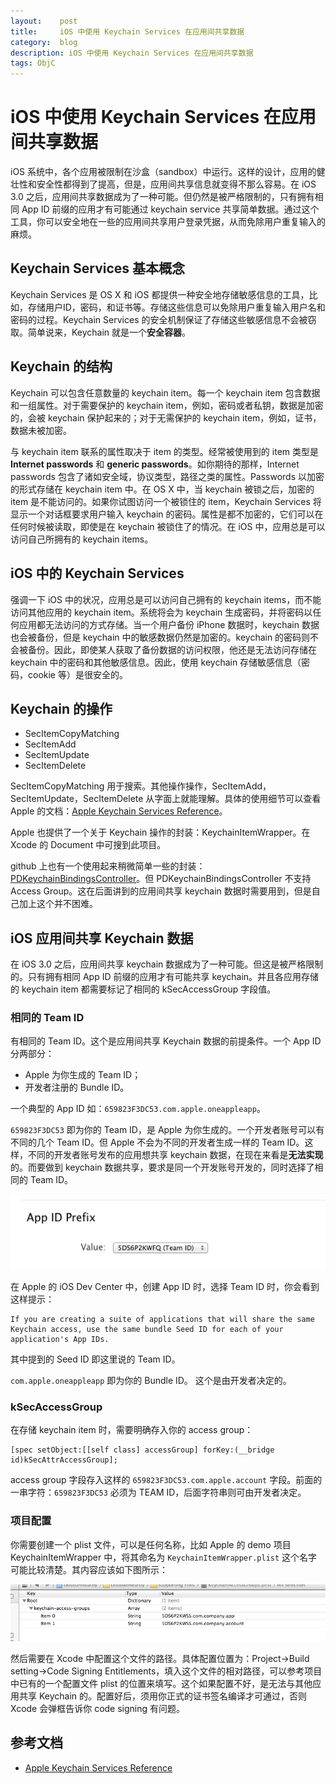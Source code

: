 ```yaml
---
layout:    post
title:     iOS 中使用 Keychain Services 在应用间共享数据
category:  blog
description: iOS 中使用 Keychain Services 在应用间共享数据
tags: ObjC
---
```


# iOS 中使用 Keychain Services 在应用间共享数据

iOS 系统中，各个应用被限制在沙盒（sandbox）中运行。这样的设计，应用的健壮性和安全性都得到了提高，但是，应用间共享信息就变得不那么容易。在 iOS 3.0 之后，应用间共享数据成为了一种可能。但仍然是被严格限制的，只有拥有相同 App ID 前缀的应用才有可能通过 keychain service 共享简单数据。通过这个工具，你可以安全地在一些的应用间共享用户登录凭据，从而免除用户重复输入的麻烦。

## Keychain Services 基本概念

Keychain Services 是 OS X 和 iOS 都提供一种安全地存储敏感信息的工具，比如，存储用户ID，密码，和证书等。存储这些信息可以免除用户重复输入用户名和密码的过程。Keychain Services 的安全机制保证了存储这些敏感信息不会被窃取。简单说来，Keychain 就是一个**安全容器**。

## Keychain 的结构

Keychain 可以包含任意数量的 keychain item。每一个 keychain item 包含数据和一组属性。对于需要保护的 keychain item，例如，密码或者私钥，数据是加密的，会被 keychain 保护起来的；对于无需保护的 keychain item，例如，证书，数据未被加密。

与 keychain item 联系的属性取决于 item 的类型。经常被使用到的 item 类型是 **Internet passwords** 和 **generic passwords**。如你期待的那样，Internet passwords 包含了诸如安全域，协议类型，路径之类的属性。Passwords 以加密的形式存储在 keychain item 中。在 OS X 中，当 keychain 被锁之后，加密的 item 是不能访问的。如果你试图访问一个被锁住的 item，Keychain Services 将显示一个对话框要求用户输入 keychain 的密码。属性是都不加密的，它们可以在任何时候被读取，即使是在 keychain 被锁住了的情况。在 iOS 中，应用总是可以访问自己所拥有的 keychain items。

## iOS 中的 Keychain Services

强调一下 iOS 中的状况，应用总是可以访问自己拥有的 keychain items，而不能访问其他应用的 keychain item。系统将会为 keychain 生成密码，并将密码以任何应用都无法访问的方式存储。当一个用户备份 iPhone 数据时，keychain 数据也会被备份，但是 keychain 中的敏感数据仍然是加密的。keychain 的密码则不会被备份。因此，即使某人获取了备份数据的访问权限，他还是无法访问存储在 keychain 中的密码和其他敏感信息。因此，使用 keychain 存储敏感信息（密码，cookie 等）是很安全的。

## Keychain 的操作

* SecItemCopyMatching
* SecItemAdd
* SecItemUpdate
* SecItemDelete

SecItemCopyMatching 用于搜索。其他操作操作，SecItemAdd，SecItemUpdate，SecItemDelete 从字面上就能理解。具体的使用细节可以查看 Apple 的文档：[Apple Keychain Services Reference](http://developer.apple.com/library/ios/#documentation/Security/Reference/keychainservices/Reference/reference.html)。

Apple 也提供了一个关于 Keychain 操作的封装：KeychainItemWrapper。在 Xcode 的 Document 中可搜到此项目。

github 上也有一个使用起来稍微简单一些的封装：[PDKeychainBindingsController](https://github.com/carlbrown/PDKeychainBindingsController)。但 PDKeychainBindingsController 不支持 Access Group。这在后面讲到的应用间共享 keychain 数据时需要用到，但是自己加上这个并不困难。

## iOS 应用间共享 Keychain 数据

在 iOS 3.0 之后，应用间共享 keychain 数据成为了一种可能。但这是被严格限制的。只有拥有相同 App ID 前缀的应用才有可能共享 keychain。并且各应用存储的 keychain item 都需要标记了相同的 kSecAccessGroup 字段值。

### 相同的 Team ID

有相同的 Team ID。这个是应用间共享 Keychain 数据的前提条件。一个 App ID 分两部分：

* Apple 为你生成的 Team ID；
* 开发者注册的 Bundle ID。

一个典型的 App ID 如：`659823F3DC53.com.apple.oneappleapp`。

`659823F3DC53` 即为你的 Team ID，是 Apple 为你生成的。一个开发者账号可以有不同的几个 Team ID。但 Apple 不会为不同的开发者生成一样的 Team ID。这样，不同的开发者账号发布的应用想共享 keychain 数据，在现在来看是**无法实现**的。而要做到 keychain 数据共享，要求是同一个开发账号开发的，同时选择了相同的 Team ID。

![alt TeamID](/images/blog/Keychain/TeamID.png "TeamID")

在 Apple 的 iOS Dev Center 中，创建 App ID 时，选择 Team ID 时，你会看到这样提示：

	If you are creating a suite of applications that will share the same Keychain access, use the same bundle Seed ID for each of your application's App IDs.

其中提到的 Seed ID 即这里说的 Team ID。

`com.apple.oneappleapp` 即为你的 Bundle ID。 这个是由开发者决定的。

### kSecAccessGroup

在存储 keychain item 时，需要明确存入你的 access group：

    [spec setObject:[[self class] accessGroup] forKey:(__bridge id)kSecAttrAccessGroup];

access group 字段存入这样的 `659823F3DC53.com.apple.account` 字段。前面的一串字符：`659823F3DC53` 必须为 TEAM ID，后面字符串则可由开发者决定。

### 项目配置

你需要创建一个 plist 文件，可以是任何名称，比如 Apple 的 demo 项目 KeychainItemWrapper 中，将其命名为 `KeychainItemWrapper.plist` 这个名字可能比较清楚。其内容应该如下图所示：

![alt Keychain.plist](/images/blog/Keychain/Keychain.png "keychain")

然后需要在 Xcode 中配置这个文件的路径。具体配置位置为：Project->Build setting->Code Signing Entitlements，填入这个文件的相对路径，可以参考项目中已有的一个配置文件 plist 的位置来填写。这个如果配置不好，是无法与其他应用共享 Keychain 的。配置好后，须用你正式的证书签名编译才可通过，否则 Xcode 会弹框告诉你 code signing 有问题。


## 参考文档

* [Apple Keychain Services Reference](http://developer.apple.com/library/ios/#documentation/Security/Reference/keychainservices/Reference/reference.html)

